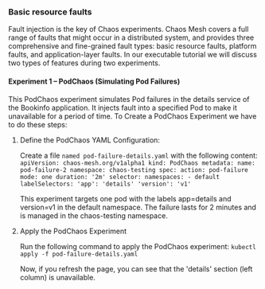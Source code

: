 ### Basic resource faults
Fault injection is the key of Chaos experiments. Chaos Mesh covers a full range of faults that might occur in a distributed system, and provides three comprehensive and fine-grained fault types: basic resource faults, platform faults, and application-layer faults. In our executable tutorial we will discuss two types of features during two experiments.

#### Experiment 1 – PodChaos (Simulating Pod Failures)
This PodChaos experiment simulates Pod failures in the details service of the Bookinfo application. It injects fault into a specified Pod to make it unavailable for a period of time.
To Create a PodChaos Experiment we have to do these steps:

1. Define the PodChaos YAML Configuration: 

    Create a file `named pod-failure-details.yaml` with the following content:
        ```
        apiVersion: chaos-mesh.org/v1alpha1
        kind: PodChaos
        metadata:
        name: pod-failure-2
        namespace: chaos-testing
        spec:
        action: pod-failure
        mode: one
        duration: '2m'
        selector:
            namespaces:
            - default
            labelSelectors:
            'app': 'details'
            'version': 'v1'
        ```
    
    This experiment targets one pod with the labels app=details and version=v1 in the default namespace. The failure lasts for 2 minutes and is managed in the chaos-testing namespace.

2. Apply the PodChaos Experiment

    Run the following command to apply the PodChaos experiment:
        `kubectl apply -f pod-failure-details.yaml`
    
    Now, if you refresh the page, you can see that the 'details' section (left column) is unavailable.

